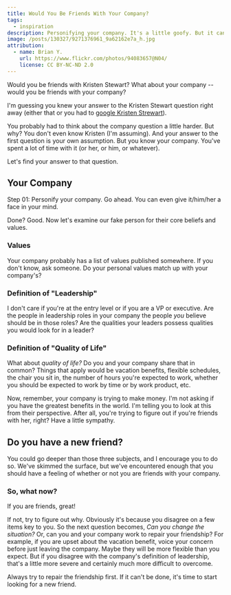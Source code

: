 ```yaml
---
title: Would You Be Friends With Your Company?
tags:
  - inspiration
description: Personifying your company. It's a little goofy. But it can help you determine if you are in the right place.
image: /posts/130327/9271376961_9a62162e7a_h.jpg
attribution:
  - name: Brian Y.
    url: https://www.flickr.com/photos/94083657@N04/
    license: CC BY-NC-ND 2.0
---
```


Would you be friends with Kristen Stewart? What about your company -- would you be friends with your company?

I'm guessing you knew your answer to the Kristen Stewart question right away (either that or you had to [google Kristen Strewart](https://www.google.com/search?q=kristen+stewart&aq=0&oq=kristen+&aqs=chrome.0.0j57j0l2j62l2.1878&sourceid=chrome&ie=UTF-8)).

You probably had to think about the company question a little harder. But why? You don't even know Kristen (I'm assuming). And your answer to the first question is your own assumption. But you know your company. You've spent a lot of time with it (or her, or him, or whatever).

Let's find your answer to that question.

## Your Company

Step 01: Personify your company. Go ahead. You can even give it/him/her a face in your mind.

Done? Good. Now let's examine our fake person for their core beliefs and values.

### Values

Your company probably has a list of values published somewhere. If you don't know, ask someone. Do your personal values match up with your company's?

### Definition of "Leadership"

I don't care if you're at the entry level or if you are a VP or executive. Are the people in leadership roles in your company the people _you_ believe should be in those roles? Are the qualities your leaders possess qualities you would look for in a leader?

### Definition of "Quality of Life"

What about _quality of life?_ Do you and your company share that in common? Things that apply would be vacation benefits, flexible schedules, the chair you sit in, the number of hours you're expected to work, whether you should be expected to work by time or by work product, etc.

Now, remember, your company is trying to make money. I'm not asking if you have the greatest benefits in the world. I'm telling you to look at this from their perspective. After all, you're trying to figure out if you're friends with her, right? Have a little sympathy.

## Do you have a new friend?

You could go deeper than those three subjects, and I encourage you to do so. We've skimmed the surface, but we've encountered enough that you should have a feeling of whether or not you are friends with your company.

### So, what now?

If you are friends, great!

If not, try to figure out why. Obviously it's because you disagree on a few items key to you. So the next question becomes, _Can you change the situation?_ Or, can you and your company work to repair your friendship? For example, if you are upset about the vacation benefit, voice your concern before just leaving the company. Maybe they will be more flexible than you expect. But if you disagree with the company's definition of leadership, that's a little more severe and certainly much more difficult to overcome.

Always try to repair the friendship first. If it can't be done, it's time to start looking for a new friend.
